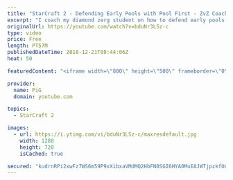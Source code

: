 ```yaml
---
title: "StarCraft 2 - Defending Early Pools with Pool First - ZvZ Coaching"
excerpt: "I coach my diamond zerg student on how to defend early pools in ZvZ with a pool-first opening -- Watch live at https://www.twitch.tv/x5_pig"
originalUrl: https://youtube.com/watch?v=bduNr3LSz-c
type: video
price: Free
length: PT57M
publishedDateTime: 2018-12-21T08:44:06Z
heat: 50

featuredContent: "<iframe width=\"800\" height=\"500\" frameborder=\"0\" src=\"https://www.youtube.com/embed/bduNr3LSz-c\" allow=\"accelerometer; autoplay; encrypted-media; gyroscope; picture-in-picture\" allowfullscreen></iframe>"

provider:
  name: PiG
  domain: youtube.com

topics:
  - StarCraft 2

images:
  - url: https://i.ytimg.com/vi/bduNr3LSz-c/maxresdefault.jpg
    width: 1280
    height: 720
    isCached: true

secured: "kudrnRPi2xwFz7WS6m59P9xXibxaVMdMQ2HbFN0SGI6HYA0MuEAJWTjpzkfUnljJXxVUZ8XdG6hdG9GJhDJo+2oNbSWN/dw5XCkUoYjsTSK3AcoZcW+N46IxwIQ+6T3lMIlkT//ikN4zwUYjfF1aETZohI/bxwMjpXGe5RUqzG8UvFv0SgnWSbeqaQpj66mtY3ovllhHlYAFTnDCYEbkXPjGmsL1CMqQ+Gq2aLHUdFQqSeKdA6FNPZD+pBL3onmYF60OWwVTfzDZ2D9ddbmiotGUo+depsism9PXfzoHmzHd+c7/3WtODxwUyE3q+CEL70ahce9MNUrSlgSvhhXL3TMwoVYHDw0rSIGKjtLwE2JEVN1mUIDdSDhPAjp1YuwwQ6Wb9p+KHdXjnUhEyFOq0O/4FX/NzxZhpgnr76fvQc8=;5l5gXpQVkobfnW4uq/DA6A=="
---
```


